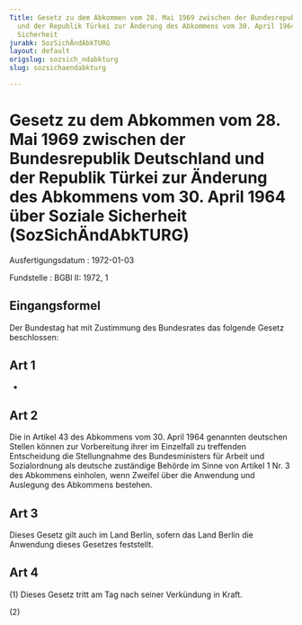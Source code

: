```yaml
---
Title: Gesetz zu dem Abkommen vom 28. Mai 1969 zwischen der Bundesrepublik Deutschland
  und der Republik Türkei zur Änderung des Abkommens vom 30. April 1964 über Soziale
  Sicherheit
jurabk: SozSichÄndAbkTURG
layout: default
origslug: sozsich_ndabkturg
slug: sozsichaendabkturg

---
```


# Gesetz zu dem Abkommen vom 28. Mai 1969 zwischen der Bundesrepublik Deutschland und der Republik Türkei zur Änderung des Abkommens vom 30. April 1964 über Soziale Sicherheit (SozSichÄndAbkTURG)

Ausfertigungsdatum
:   1972-01-03

Fundstelle
:   BGBl II: 1972, 1



## Eingangsformel

Der Bundestag hat mit Zustimmung des Bundesrates das folgende Gesetz beschlossen:


## Art 1

-


## Art 2

Die in Artikel 43 des Abkommens vom 30. April 1964 genannten deutschen Stellen können zur Vorbereitung ihrer im Einzelfall zu treffenden Entscheidung die Stellungnahme des Bundesministers für Arbeit und Sozialordnung als deutsche zuständige Behörde im Sinne von Artikel 1 Nr. 3 des Abkommens einholen, wenn Zweifel über die Anwendung und Auslegung des Abkommens bestehen.


## Art 3

Dieses Gesetz gilt auch im Land Berlin, sofern das Land Berlin die Anwendung dieses Gesetzes feststellt.


## Art 4

(1) Dieses Gesetz tritt am Tag nach seiner Verkündung in Kraft.

(2)

